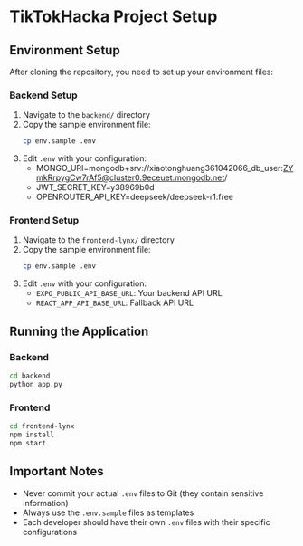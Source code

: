 # TikTokHacka Project Setup

## Environment Setup

After cloning the repository, you need to set up your environment files:

### Backend Setup
1. Navigate to the `backend/` directory
2. Copy the sample environment file:
   ```bash
   cp env.sample .env
   ```
3. Edit `.env` with your configuration:
   - MONGO_URI=mongodb+srv://xiaotonghuang361042066_db_user:ZYmkRrpygCw7rAf5@cluster0.9eceuet.mongodb.net/
   - JWT_SECRET_KEY=y38969b0d
   - OPENROUTER_API_KEY=deepseek/deepseek-r1:free

### Frontend Setup
1. Navigate to the `frontend-lynx/` directory
2. Copy the sample environment file:
   ```bash
   cp env.sample .env
   ```
3. Edit `.env` with your configuration:
   - `EXPO_PUBLIC_API_BASE_URL`: Your backend API URL
   - `REACT_APP_API_BASE_URL`: Fallback API URL

## Running the Application

### Backend
```bash
cd backend
python app.py
```

### Frontend
```bash
cd frontend-lynx
npm install
npm start
```

## Important Notes
- Never commit your actual `.env` files to Git (they contain sensitive information)
- Always use the `.env.sample` files as templates
- Each developer should have their own `.env` files with their specific configurations 
